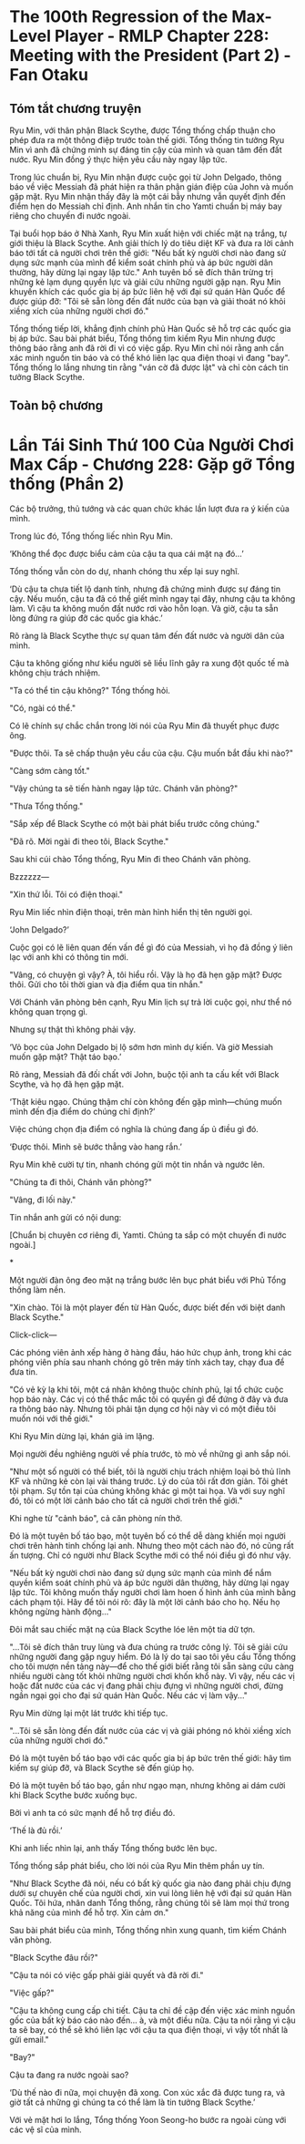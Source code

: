 # The 100th Regression of the Max-Level Player - RMLP Chapter 228: Meeting with the President (Part 2) - Fan Otaku

## Tóm tắt chương truyện

Ryu Min, với thân phận Black Scythe, được Tổng thống chấp thuận cho phép đưa ra một thông điệp trước toàn thế giới. Tổng thống tin tưởng Ryu Min vì anh đã chứng minh sự đáng tin cậy của mình và quan tâm đến đất nước. Ryu Min đồng ý thực hiện yêu cầu này ngay lập tức.

Trong lúc chuẩn bị, Ryu Min nhận được cuộc gọi từ John Delgado, thông báo về việc Messiah đã phát hiện ra thân phận gián điệp của John và muốn gặp mặt. Ryu Min nhận thấy đây là một cái bẫy nhưng vẫn quyết định đến điểm hẹn do Messiah chỉ định. Anh nhắn tin cho Yamti chuẩn bị máy bay riêng cho chuyến đi nước ngoài.

Tại buổi họp báo ở Nhà Xanh, Ryu Min xuất hiện với chiếc mặt nạ trắng, tự giới thiệu là Black Scythe. Anh giải thích lý do tiêu diệt KF và đưa ra lời cảnh báo tới tất cả người chơi trên thế giới: "Nếu bất kỳ người chơi nào đang sử dụng sức mạnh của mình để kiểm soát chính phủ và áp bức người dân thường, hãy dừng lại ngay lập tức." Anh tuyên bố sẽ đích thân trừng trị những kẻ lạm dụng quyền lực và giải cứu những người gặp nạn. Ryu Min khuyến khích các quốc gia bị áp bức liên hệ với đại sứ quán Hàn Quốc để được giúp đỡ: "Tôi sẽ sẵn lòng đến đất nước của bạn và giải thoát nó khỏi xiềng xích của những người chơi đó."

Tổng thống tiếp lời, khẳng định chính phủ Hàn Quốc sẽ hỗ trợ các quốc gia bị áp bức. Sau bài phát biểu, Tổng thống tìm kiếm Ryu Min nhưng được thông báo rằng anh đã rời đi vì có việc gấp. Ryu Min chỉ nói rằng anh cần xác minh nguồn tin báo và có thể khó liên lạc qua điện thoại vì đang "bay". Tổng thống lo lắng nhưng tin rằng "ván cờ đã được lật" và chỉ còn cách tin tưởng Black Scythe.

## Toàn bộ chương

# Lần Tái Sinh Thứ 100 Của Người Chơi Max Cấp - Chương 228: Gặp gỡ Tổng thống (Phần 2)

Các bộ trưởng, thủ tướng và các quan chức khác lần lượt đưa ra ý kiến của mình.

Trong lúc đó, Tổng thống liếc nhìn Ryu Min.

‘Không thể đọc được biểu cảm của cậu ta qua cái mặt nạ đó…’

Tổng thống vẫn còn do dự, nhanh chóng thu xếp lại suy nghĩ.

‘Dù cậu ta chưa tiết lộ danh tính, nhưng đã chứng minh được sự đáng tin cậy. Nếu muốn, cậu ta đã có thể giết mình ngay tại đây, nhưng cậu ta không làm. Vì cậu ta không muốn đất nước rơi vào hỗn loạn. Và giờ, cậu ta sẵn lòng đứng ra giúp đỡ các quốc gia khác.’

Rõ ràng là Black Scythe thực sự quan tâm đến đất nước và người dân của mình.

Cậu ta không giống như kiểu người sẽ liều lĩnh gây ra xung đột quốc tế mà không chịu trách nhiệm.

"Ta có thể tin cậu không?" Tổng thống hỏi.

"Có, ngài có thể."

Có lẽ chính sự chắc chắn trong lời nói của Ryu Min đã thuyết phục được ông.

"Được thôi. Ta sẽ chấp thuận yêu cầu của cậu. Cậu muốn bắt đầu khi nào?"

"Càng sớm càng tốt."

"Vậy chúng ta sẽ tiến hành ngay lập tức. Chánh văn phòng?"

"Thưa Tổng thống."

"Sắp xếp để Black Scythe có một bài phát biểu trước công chúng."

"Đã rõ. Mời ngài đi theo tôi, Black Scythe."

Sau khi cúi chào Tổng thống, Ryu Min đi theo Chánh văn phòng.

Bzzzzzz—

"Xin thứ lỗi. Tôi có điện thoại."

Ryu Min liếc nhìn điện thoại, trên màn hình hiển thị tên người gọi.

‘John Delgado?’

Cuộc gọi có lẽ liên quan đến vấn đề gì đó của Messiah, vì họ đã đồng ý liên lạc với anh khi có thông tin mới.

"Vâng, có chuyện gì vậy? À, tôi hiểu rồi. Vậy là họ đã hẹn gặp mặt? Được thôi. Gửi cho tôi thời gian và địa điểm qua tin nhắn."

Với Chánh văn phòng bên cạnh, Ryu Min lịch sự trả lời cuộc gọi, như thể nó không quan trọng gì.

Nhưng sự thật thì không phải vậy.

‘Vỏ bọc của John Delgado bị lộ sớm hơn mình dự kiến. Và giờ Messiah muốn gặp mặt? Thật táo bạo.’

Rõ ràng, Messiah đã đối chất với John, buộc tội anh ta cấu kết với Black Scythe, và họ đã hẹn gặp mặt.

‘Thật kiêu ngạo. Chúng thậm chí còn không đến gặp mình—chúng muốn mình đến địa điểm do chúng chỉ định?’

Việc chúng chọn địa điểm có nghĩa là chúng đang ấp ủ điều gì đó.

‘Được thôi. Mình sẽ bước thẳng vào hang rắn.’

Ryu Min khẽ cười tự tin, nhanh chóng gửi một tin nhắn và ngước lên.

"Chúng ta đi thôi, Chánh văn phòng?"

"Vâng, đi lối này."

Tin nhắn anh gửi có nội dung:

[Chuẩn bị chuyên cơ riêng đi, Yamti. Chúng ta sắp có một chuyến đi nước ngoài.]

\*

Một người đàn ông đeo mặt nạ trắng bước lên bục phát biểu với Phủ Tổng thống làm nền.

"Xin chào. Tôi là một player đến từ Hàn Quốc, được biết đến với biệt danh Black Scythe."

Click-click—

Các phóng viên ảnh xếp hàng ở hàng đầu, háo hức chụp ảnh, trong khi các phóng viên phía sau nhanh chóng gõ trên máy tính xách tay, chạy đua để đưa tin.

"Có vẻ kỳ lạ khi tôi, một cá nhân không thuộc chính phủ, lại tổ chức cuộc họp báo này. Các vị có thể thắc mắc tôi có quyền gì để đứng ở đây và đưa ra thông báo này. Nhưng tôi phải tận dụng cơ hội này vì có một điều tôi muốn nói với thế giới."

Khi Ryu Min dừng lại, khán giả im lặng.

Mọi người đều nghiêng người về phía trước, tò mò về những gì anh sắp nói.

"Như một số người có thể biết, tôi là người chịu trách nhiệm loại bỏ thủ lĩnh KF và những kẻ còn lại vài tháng trước. Lý do của tôi rất đơn giản. Tôi ghét tội phạm. Sự tồn tại của chúng không khác gì một tai họa. Và với suy nghĩ đó, tôi có một lời cảnh báo cho tất cả người chơi trên thế giới."

Khi nghe từ "cảnh báo", cả căn phòng nín thở.

Đó là một tuyên bố táo bạo, một tuyên bố có thể dễ dàng khiến mọi người chơi trên hành tinh chống lại anh. Nhưng theo một cách nào đó, nó cũng rất ấn tượng. Chỉ có người như Black Scythe mới có thể nói điều gì đó như vậy.

"Nếu bất kỳ người chơi nào đang sử dụng sức mạnh của mình để nắm quyền kiểm soát chính phủ và áp bức người dân thường, hãy dừng lại ngay lập tức. Tôi không muốn thấy người chơi làm hoen ố hình ảnh của mình bằng cách phạm tội. Hãy để tôi nói rõ: đây là một lời cảnh báo cho họ. Nếu họ không ngừng hành động..."

Đôi mắt sau chiếc mặt nạ của Black Scythe lóe lên một tia dữ tợn.

"...Tôi sẽ đích thân truy lùng và đưa chúng ra trước công lý. Tôi sẽ giải cứu những người đang gặp nguy hiểm. Đó là lý do tại sao tôi yêu cầu Tổng thống cho tôi mượn nền tảng này—để cho thế giới biết rằng tôi sẵn sàng cứu càng nhiều người càng tốt khỏi những người chơi khốn khổ này. Vì vậy, nếu các vị hoặc đất nước của các vị đang phải chịu đựng vì những người chơi, đừng ngần ngại gọi cho đại sứ quán Hàn Quốc. Nếu các vị làm vậy..."

Ryu Min dừng lại một lát trước khi tiếp tục.

"...Tôi sẽ sẵn lòng đến đất nước của các vị và giải phóng nó khỏi xiềng xích của những người chơi đó."

Đó là một tuyên bố táo bạo với các quốc gia bị áp bức trên thế giới: hãy tìm kiếm sự giúp đỡ, và Black Scythe sẽ đến giúp họ.

Đó là một tuyên bố táo bạo, gần như ngạo mạn, nhưng không ai dám cười khi Black Scythe bước xuống bục.

Bởi vì anh ta có sức mạnh để hỗ trợ điều đó.

‘Thế là đủ rồi.’

Khi anh liếc nhìn lại, anh thấy Tổng thống bước lên bục.

Tổng thống sắp phát biểu, cho lời nói của Ryu Min thêm phần uy tín.

"Như Black Scythe đã nói, nếu có bất kỳ quốc gia nào đang phải chịu đựng dưới sự chuyên chế của người chơi, xin vui lòng liên hệ với đại sứ quán Hàn Quốc. Tôi hứa, nhân danh Tổng thống, rằng chúng tôi sẽ làm mọi thứ trong khả năng của mình để hỗ trợ. Xin cảm ơn."

Sau bài phát biểu của mình, Tổng thống nhìn xung quanh, tìm kiếm Chánh văn phòng.

"Black Scythe đâu rồi?"

"Cậu ta nói có việc gấp phải giải quyết và đã rời đi."

"Việc gấp?"

"Cậu ta không cung cấp chi tiết. Cậu ta chỉ đề cập đến việc xác minh nguồn gốc của bất kỳ báo cáo nào đến... à, và một điều nữa. Cậu ta nói rằng vì cậu ta sẽ bay, có thể sẽ khó liên lạc với cậu ta qua điện thoại, vì vậy tốt nhất là gửi email."

"Bay?"

Cậu ta đang ra nước ngoài sao?

‘Dù thế nào đi nữa, mọi chuyện đã xong. Con xúc xắc đã được tung ra, và giờ tất cả những gì chúng ta có thể làm là tin tưởng Black Scythe.’

Với vẻ mặt hơi lo lắng, Tổng thống Yoon Seong-ho bước ra ngoài cùng với các vệ sĩ của mình.